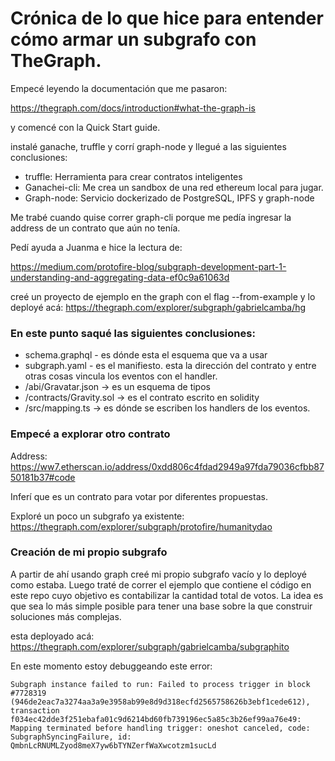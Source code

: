 # Crónica de lo que hice para entender cómo armar un subgrafo con TheGraph.

Empecé leyendo la documentación que me pasaron:

https://thegraph.com/docs/introduction#what-the-graph-is

y comencé con la Quick Start guide.

instalé ganache, truffle y corrí graph-node y llegué a las siguientes conclusiones:

- truffle: Herramienta para crear contratos inteligentes
- Ganachei-cli: Me crea un sandbox de una red ethereum local para jugar.
- Graph-node: Servicio dockerizado de PostgreSQL, IPFS y graph-node

Me trabé cuando quise correr graph-cli porque me pedía ingresar la address de un contrato que aún no tenía.

Pedí ayuda a Juanma e hice la lectura de:

https://medium.com/protofire-blog/subgraph-development-part-1-understanding-and-aggregating-data-ef0c9a61063d

creé un proyecto de ejemplo en the graph con el flag --from-example y lo deployé acá:
https://thegraph.com/explorer/subgraph/gabrielcamba/hg
 
### En este punto saqué las siguientes conclusiones:

- schema.graphql - es dónde esta el esquema que va a usar
- subgraph.yaml - es el manifiesto. esta la dirección del contrato y entre otras cosas vincula los eventos con el handler.
- /abi/Gravatar.json -> es un esquema de tipos
- /contracts/Gravity.sol -> es el contrato escrito en solidity
- /src/mapping.ts -> es dónde se escriben los handlers de los eventos.

### Empecé a explorar otro contrato

Address: 
https://ww7.etherscan.io/address/0xdd806c4fdad2949a97fda79036cfbb8750181b37#code 

Inferí que es un contrato para votar por diferentes propuestas.

Exploré un poco un subgrafo ya existente:
https://thegraph.com/explorer/subgraph/protofire/humanitydao

### Creación de mi propio subgrafo

A partir de ahí usando graph creé mi propio subgrafo vacío y lo deployé como estaba.
Luego traté de correr el ejemplo que contiene el código en este repo cuyo objetivo es contabilizar la cantidad total de votos.
La idea es que sea lo más simple posible para tener una base sobre la que construir soluciones más complejas.

esta deployado acá: https://thegraph.com/explorer/subgraph/gabrielcamba/subgraphito

En este momento estoy debuggeando este error:
```
Subgraph instance failed to run: Failed to process trigger in block #7728319 (946de2eac7a3274aa3a9e3958ab99e8d9d318ecfd2565758626b3ebf1cede612), transaction f034ec42dde3f251ebafa01c9d6214bd60fb739196ec5a85c3b26ef99aa76e49: Mapping terminated before handling trigger: oneshot canceled, code: SubgraphSyncingFailure, id: QmbnLcRNUMLZyod8meX7yw6bTYNZerfWaXwcotzm1sucLd
```



